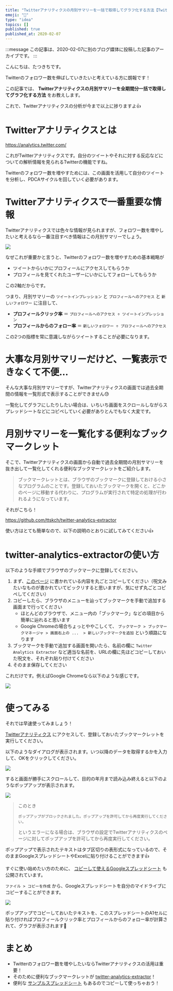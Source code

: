 ```yaml
---
title: "Twitterアナリティクスの月別サマリーを一括で取得してグラフ化する方法【Twitterを伸ばしたい方必見】"
emoji: "📝"
type: "idea"
topics: []
published: true
published_at: 2020-02-07
---
```


:::message
この記事は、2020-02-07に別のブログ媒体に投稿した記事のアーカイブです。
:::

こんにちは、たつきちです。

Twitterのフォロワー数を伸ばしていきたいと考えている方に朗報です！

この記事では、 **Twitterアナリティクスの月別サマリーを全期間分一括で取得してグラフ化する方法** をお教えします。

これで、Twitterアナリティクスの分析が今まで以上に捗りますよ👍

# Twitterアナリティクスとは

<https://analytics.twitter.com/>

これがTwitterアナリティクスです。自分のツイートやそれに対する反応などについての解析情報を見られるTwitterの機能ですね。

Twitterのフォロワー数を増やすためには、この画面を活用して自分のツイートを分析し、PDCAサイクルを回していく必要があります。

# Twitterアナリティクスで一番重要な情報

Twitterアナリティクスでは色々な情報が見られますが、フォロワー数を増やしたいと考えるなら一番注目すべき情報はこの月別サマリーでしょう。

![](https://user-images.githubusercontent.com/4360663/73999899-8f422980-49a9-11ea-96ea-28894f2f4738.png)

なぜこれが重要かと言うと、Twitterのフォロワー数を増やすための基本戦略が

* ツイートからいかにプロフィールにアクセスしてもらうか
* プロフィールを見てくれたユーザーにいかにしてフォローしてもらうか

この2軸だからです。

つまり、月別サマリーの `ツイートインプレッション` と `プロフィールへのアクセス` と `新しいフォロワー` に注目して、

* **プロフィールクリック率** ＝ `プロフィールへのアクセス ÷ ツイートインプレッション`
* **プロフィールからのフォロー率** ＝ `新しいフォロワー ÷ プロフィールへのアクセス`

この2つの指標を常に意識しながらツイートすることが必要になります。

# 大事な月別サマリーだけど、一覧表示できなくて不便…

そんな大事な月別サマリーですが、Twitterアナリティクスの画面では過去全期間の情報を一覧形式で表示することができません😓

一覧化してグラフにしたりしたい場合は、いちいち画面をスクロールしながらスプレッドシートなどにコピペしていく必要がありとんでもなく大変です。

# 月別サマリーを一覧化する便利なブックマークレット

そこで、Twitterアナリティクスの画面から自動で過去全期間の月別サマリーを抜き出して一覧化してくれる便利なブックマークレットをご紹介します。

> ブックマークレットとは、ブラウザのブックマークに登録しておける小さなプログラムのことです。登録しておいたブックマークを開くと、どこかのページに移動する代わりに、プログラムが実行されて特定の処理が行われるようになっています。

それがこちら！

<https://github.com/ttskch/twitter-analytics-extractor>

使い方はとても簡単なので、以下の説明のとおりに試してみてください👍

# twitter-analytics-extractorの使い方

以下のような手順でブラウザのブックマークに登録してください。

1. まず、[このページ](https://raw.githubusercontent.com/ttskch/twitter-analytics-extractor/master/dist/bookmarklet) に書かれている内容を丸ごとコピーしてください（呪文みたいなものが書かれていてビックリすると思いますが、気にせず丸ごとコピペしてください）
1. コピーしたら、ブラウザのメニューを辿ってブックマークを手動で追加する画面まで行ってください
    * ほとんどのブラウザで、メニュー内の「ブックマーク」などの項目から簡単に辿れると思います
    * Google Chromeの場合ちょっとややこしくて、 `ブックマーク > ブックマークマネージャ > 画面右上の ...  > 新しいブックマークを追加` という順路になります
1. ブックマークを手動で追加する画面を開いたら、名前の欄に `Twitter Analytics Extractor` など適当な名前を、URLの欄に先ほどコピーしておいた呪文を、それぞれ貼り付けてください
1. そのまま保存してください

これだけです。例えばGoogle Chromeなら以下のような感じです。

![](https://user-images.githubusercontent.com/4360663/74013743-8022a200-49d0-11ea-9b5f-1757faa805ec.png)

# 使ってみる

それでは早速使ってみましょう！

[Twitterアナリティクス](https://analytics.twitter.com/) にアクセスして、登録しておいたブックマークレットを実行してください。

以下のようなダイアログが表示されます。いつ以降のデータを取得するかを入力して、OKをクリックしてください。

![](https://user-images.githubusercontent.com/4360663/74000807-bf3efc00-49ac-11ea-9b13-92abf5d95bd0.png)

すると画面が勝手にスクロールして、目的の年月まで読み込み終えると以下のようなポップアップが表示されます。

![](https://user-images.githubusercontent.com/4360663/74000923-1c3ab200-49ad-11ea-9ffc-92408e5e85cd.png)

> このとき
>
> ```
> ポップアップがブロックされました。ポップアップを許可してから再度実行してください。
> ```
>
> というエラーになる場合は、ブラウザの設定でTwitterアナリティクスのページに対してポップアップを許可してから再度実行してください。

ポップアップで表示されたテキストはタブ区切りの表形式になっているので、そのままGoogleスプレッドシートやExcelに貼り付けることができます👍

すぐに使い始めたい方のために、 [コピーして使えるGoogleスプレッドシート](https://docs.google.com/spreadsheets/d/1_UfLqv53flqbrx_rLg0jqsZcnZPcQY8NspS3R6DBG_I/edit#gid=0) も公開されています。

`ファイル > コピーを作成` から、Googleスプレッドシートを自分のマイドライブにコピーすることができます。

![](https://user-images.githubusercontent.com/4360663/74010977-0be50000-49ca-11ea-9778-f34ec79929f9.png)

ポップアップでコピーしておいたテキストを、このスプレッドシートのA1セルに貼り付ければプロフィールクリック率とプロフィールからのフォロー率が計算されて、グラフが表示されます🙌

# まとめ

* Twitterのフォロワー数を増やしたいならTwitterアナリティクスの活用は重要！
* そのために便利なブックマークレットが [twitter-analytics-extractor](https://github.com/ttskch/twitter-analytics-extractor)！
* 便利な [サンプルスプレッドシート](https://docs.google.com/spreadsheets/d/1_UfLqv53flqbrx_rLg0jqsZcnZPcQY8NspS3R6DBG_I/edit#gid=0) もあるのでコピーして使っちゃおう！
